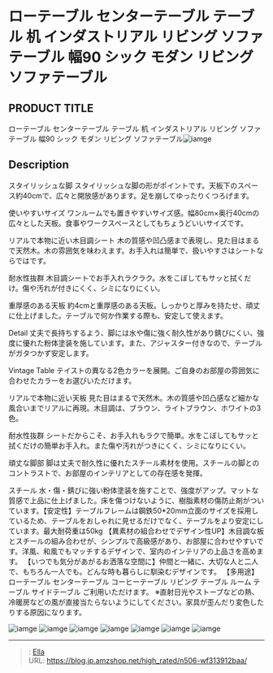 # ローテーブル センターテーブル テーブル 机 インダストリアル リビング ソファテーブル 幅90 シック モダン リビング ソファテーブル


## PRODUCT TITLE 

ローテーブル センターテーブル テーブル 机 インダストリアル リビング ソファテーブル 幅90 シック モダン リビング ソファテーブル![iamge](https://b2bfiles1.gigab2b.cn/image/wkseller/7404/20231206_305f8038ee24230077ae389dfc533237.jpg)

## Description

スタイリッシュな脚
スタイリッシュな脚の形がポイントです。天板下のスペース約40cmで、広々と開放感があります。足を崩してゆったりくつろげます。

使いやすいサイズ
ワンルームでも置きやすいサイズ感。幅80cm×奥行40cmの広々とした天板。食事やワークスペースとしてもちょうどいいサイズです。

リアルで本物に近い木目調シート
木の質感や凹凸感まで表現し、見た目はまるで天然木。木の雰囲気を味わえます。お手入れは簡単で、扱いやすさはシートならではです。

耐水性抜群
木目調シートでお手入れラクラク。水をこぼしてもサッと拭くだけ。傷や汚れが付きにくく、シミになりにくい。

重厚感のある天板
約4cmと重厚感のある天板。しっかりと厚みを持たせ、頑丈に仕上げました。テーブルで何か作業する際も、安定して使えます。

Detail
丈夫で長持ちするよう、脚には水や傷に強く耐久性があり錆びにくい、強度に優れた粉体塗装を施しています。また、アジャスター付きなので、テーブルがガタつかず安定します。

Vintage Table
テイストの異なる2色カラーを展開。ご自身のお部屋の雰囲気に合わせたカラーをお選びいただけます。

リアルで本物に近い天板
見た目はまるで天然木。木の質感や凹凸感など細かな風合いまでリアルに再現。木目調は、ブラウン、ライトブラウン、ホワイトの3色。

耐水性抜群
シートだからこそ、お手入れもラクで簡単。水をこぼしてもサッと拭くだけの簡単お手入れ。また傷や汚れがつきにくく、シミになりにくい。

頑丈な脚部
脚は丈夫で耐久性に優れたスチール素材を使用。スチールの脚とのコントラストで、お部屋のインテリアとしての存在感を発揮。

スチール
水・傷・錆びに強い粉体塗装を施すことで、強度がアップ。マットな質感で上品に仕上げました。床を傷つけないように、樹脂素材の傷防止剤がついています。【安定性】テーブルフレームは鋼鉄50*20mm立面のサイズを採用しているため、テーブルをおしゃれに見せるだけでなく、テーブルをより安定にしています。最大耐荷重は50kg
【異素材の組合わせでデザイン性UP】木目調な板とスチールの組み合わせが、シンプルで高級感があり、お部屋に合わせやすいです。洋風、和風でもマッチするデザインで、室内のインテリアの上品さを高めます。
【いつでも気分があがるお洒落な空間に】仲間と一緒に、大切な人と二人で、もちろん一人でも。どんな時も暮らしに馴染むデザインです。
【多用途】ローテーブル センターテーブル コーヒーテーブル リビング テーブル ルーム テーブル サイドテーブル ご利用いただけます。
※直射日光やストーブなどの熱、冷暖房などの風が直接当たらないようにしてください。家具が歪んだり変色したりする原因になります。





![iamge](https://b2bfiles1.gigab2b.cn/image/wkseller/7404/20231206_31222878a14e096e9d11e968f20fe205.jpg)
![iamge](https://b2bfiles1.gigab2b.cn/image/wkseller/7404/20231206_2265a4d51691a35185c71e0f57d635da.jpg)
![iamge](https://b2bfiles1.gigab2b.cn/image/wkseller/7404/20231206_9676b07a6d5ac1aa932b0eb8908e4818.jpg)
![iamge](https://b2bfiles1.gigab2b.cn/image/wkseller/7404/20231206_b94375394b9d0bde6fadf0579b30a31d.jpg)
![iamge](https://b2bfiles1.gigab2b.cn/image/wkseller/7404/20231206_a5f045a144eb8a4d4a4a2388800442c9.jpg)
![iamge](https://b2bfiles1.gigab2b.cn/image/wkseller/7404/20231206_4eec0d31bd10ee31dc3da8307a10a0f0.jpg)
![iamge](https://b2bfiles1.gigab2b.cn/image/wkseller/7404/20231206_4dfea5a7547bdf4acdbf8c373de74cee.jpg)


---

> : [Ella](https://blog.jp.amzshop.net/)  
> URL: https://blog.jp.amzshop.net/high_rated/n506-wf313912baa/  

